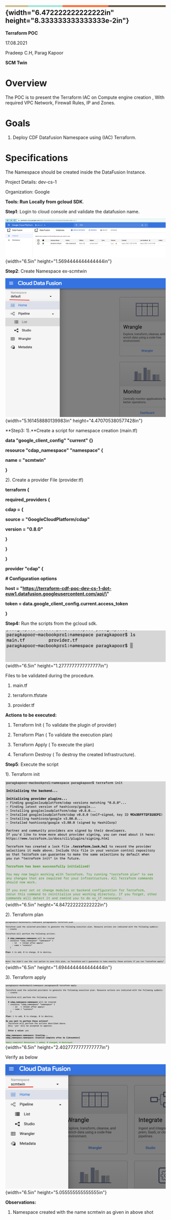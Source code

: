 ## ![horizontal line](.//media/image1.png){width="6.472222222222222in" height="8.333333333333333e-2in"} 

**Terraform POC**

17.08.2021

Pradeep C.H, Parag Kapoor

**SCM Twin**

# **Overview**

The POC is to present the Terraform IAC on Compute engine creation ,
With required VPC Network, Firewall Rules, IP and Zones.

# **Goals**

1.  Deploy CDF Datafusion Namespace using (IAC) Terraform.

# **Specifications**

The Namespace should be created inside the DataFusion Instance.

Project Details: dev-cs-1

Organization: Google

**Tools: Run Locally from gcloud SDK**.

**Step1**: Login to cloud console and validate the datafusion name.

![](.//media/image2.png){width="6.5in" height="1.5694444444444444in"}

**Step2**: Create Namespace ex-scmtwin

![](.//media/image7.png){width="5.161458880139983in"
height="4.470705380577428in"}

**Step3: 1).**Create a script for namespace creation (main.tf)

**data \"google_client_config\" \"current\" {}**

**resource \"cdap_namespace\" \"namespace\" {**

**name = \"scmtwin\"**

**}**

2). Create a provider File (provider.tf)

**terraform {**

**required_providers {**

**cdap = {**

**source = \"GoogleCloudPlatform/cdap\"**

**version = \"0.8.0\"**

**}**

**}**

**}**

**provider \"cdap\" {**

**\# Configuration options**

**host =
\"https://terraform-cdf-poc-dev-cs-1-dot-euw1.datafusion.googleusercontent.com/api/\"**

**token = data.google_client_config.current.access_token**

**}**

**Step4:** Run the scripts from the gcloud sdk.

![](.//media/image3.png){width="6.5in" height="1.2777777777777777in"}

Files to be validated during the procedure.

1.  main.tf

2.  terraform.tfstate

3.  provider.tf

**Actions to be executed:**

1.  Terraform Init ( To validate the plugin of provider)

2.  Terraform Plan ( To validate the execution plan)

3.  Terraform Apply ( To execute the plan)

4.  Terraform Destroy ( To destroy the created Infrastructure).

**Step5**: Execute the script

1). Terraform init

![](.//media/image5.png){width="6.5in" height="4.847222222222222in"}

2). Terraform plan

![](.//media/image8.png){width="6.5in" height="1.6944444444444444in"}

3). Terraform apply

![](.//media/image6.png){width="6.5in" height="2.4027777777777777in"}

Verify as below

![](.//media/image4.png){width="6.5in" height="5.055555555555555in"}

**Observations:**

1.  Namespace created with the name scmtwin as given in above shot
